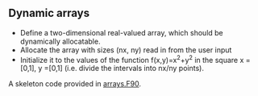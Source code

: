 ## Dynamic arrays

- Define a two-dimensional real-valued array, which should be
dynamically allocatable.
- Allocate the array with sizes (nx, ny) read in from the user input
- Initialize it to the values of the function f(x,y)=x<sup>2</sup>+y<sup>2</sup>  in the square x = [0,1], y =[0,1] (i.e. divide the intervals into nx/ny points).

A skeleton code provided in [arrays.F90](arrays.F90).

